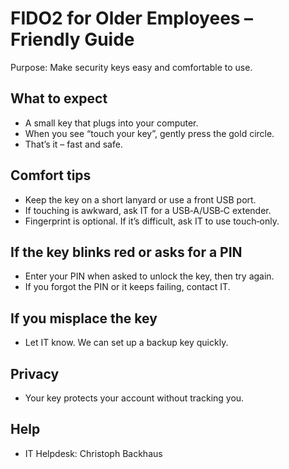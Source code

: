 # FIDO2 for Older Employees – Friendly Guide

Purpose: Make security keys easy and comfortable to use.

## What to expect
- A small key that plugs into your computer.
- When you see “touch your key”, gently press the gold circle.
- That’s it – fast and safe.

## Comfort tips
- Keep the key on a short lanyard or use a front USB port.
- If touching is awkward, ask IT for a USB‑A/USB‑C extender.
- Fingerprint is optional. If it’s difficult, ask IT to use touch‑only.

## If the key blinks red or asks for a PIN
- Enter your PIN when asked to unlock the key, then try again.
- If you forgot the PIN or it keeps failing, contact IT.

## If you misplace the key
- Let IT know. We can set up a backup key quickly.

## Privacy
- Your key protects your account without tracking you.

## Help
- IT Helpdesk: Christoph Backhaus
